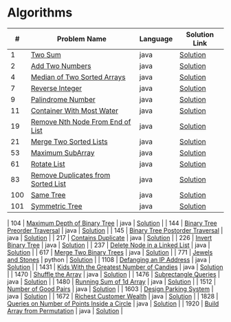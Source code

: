 # Algorithms

| #   | Problem Name                                                                                            | Language | Solution Link                                     |
|-----|---------------------------------------------------------------------------------------------------------|----------|---------------------------------------------------|
| 1   | [Two Sum](https://leetcode.com/problems/two-sum/)                                                       | java     | [Solution](./TwoSum.java)                         |
| 2   | [Add Two Numbers](https://leetcode.com/problems/add-two-numbers/)                                       | java     | [Solution](./AddTwoNumbers.java)                  |
| 4   | [Median of Two Sorted Arrays](https://leetcode.com/problems/median-of-two-sorted-arrays/)               | java     | [Solution](./MedianOfTwoSortedArrays.java)        |
| 7   | [Reverse Integer](https://leetcode.com/problems/reverse-integer/)                                       | java     | [Solution](./ReverseInteger.java)                 |
| 9   | [Palindrome Number](https://leetcode.com/problems/palindrome-number/)                                   | java     | [Solution](./PalindromeNumber.java)               |
| 11  | [Container With Most Water](https://leetcode.com/problems/container-with-most-water/)                   | java     | [Solution](./ContainerWithMostWater.java)         |
| 19  | [Remove Nth Node From End of List](https://leetcode.com/problems/remove-nth-node-from-end-of-list/)     | java     | [Solution](./RemoveNthNodeFromEndofList.java)     |
| 21  | [Merge Two Sorted Lists](https://leetcode.com/problems/merge-two-sorted-lists/)                         | java     | [Solution](./MergeTwoSortedLists.java)            |
| 53  | [Maximum SubArray](https://leetcode.com/problems/maximum-subarray/description/)                         | java     | [Solution](./MaxSubArray.java)                    |
| 61  | [Rotate List](https://leetcode.com/problems/rotate-list/)                                               | java     | [Solution](./RotateList.java)                     |
| 83  | [Remove Duplicates from Sorted List](https://leetcode.com/problems/remove-duplicates-from-sorted-list/) | java     | [Solution](./RemoveDuplicatesfromSortedList.java) |
| 100 | [Same Tree](https://leetcode.com/problems/same-tree/)                                                   | java     | [Solution](./SameTree.java)                       |
| 101 | [Symmetric Tree](https://leetcode.com/problems/symmetric-tree/description/)                                              | java     | [Solution](./SymmetricTree.java)                  |

| 104  | [Maximum Depth of Binary Tree](https://leetcode.com/problems/maximum-depth-of-binary-tree/)                               | java     | [Solution](./MaximumDepthofBinaryTree.java)             |
| 144  | [Binary Tree Preorder Traversal](https://leetcode.com/problems/binary-tree-preorder-traversal/)                           | java     | [Solution](./BinaryTreePreorderTraversal.java)          |
| 145  | [Binary Tree Postorder Traversal](https://leetcode.com/problems/binary-tree-postorder-traversal/)                         | java     | [Solution](./BinaryTreePostorderTraversal.java)         |
| 217 | [Contains Duplicate](https://leetcode.com/problems/contains-duplicate/description/) | java | [Solution](./ContainsDuplicate.java)                     |
| 226 | [Invert Binary Tree](https://leetcode.com/problems/invert-binary-tree/description/) | java | [Solution](./InvertBinaryTree.java)                     |
| 237  | [Delete Node in a Linked List](https://leetcode.com/problems/delete-node-in-a-linked-list/)                               | java     | [Solution](./DeleteNodeinaLinkedList.java)              |
| 617  | [Merge Two Binary Trees](https://leetcode.com/problems/merge-two-binary-trees/)                                                     | java   | [Solution](./MergeTwoBinaryTrees.java)                        |
| 771  | [Jewels and Stones](https://leetcode.com/problems/jewels-and-stones/)                                                     | python   | [Solution](./JewelsandStones.py)                        |
| 1108 | [Defanging an IP Address](https://leetcode.com/problems/defanging-an-ip-address/)                                         | java     | [Solution](./DefanginganIPAddress.java)                 |
| 1431 | [Kids With the Greatest Number of Candies](https://leetcode.com/problems/kids-with-the-greatest-number-of-candies/)       | java     | [Solution](./KidsWiththeGreatestNumberofCandies.java)   |
| 1470 | [Shuffle the Array](https://leetcode.com/problems/shuffle-the-array/)                                                     | java     | [Solution](./ShuffletheArray.java)                      |
| 1476 | [Subrectangle Queries](https://leetcode.com/problems/subrectangle-queries/)                                               | java     | [Solution](./SubrectangleQueries.java)                  |
| 1480 | [Running Sum of 1d Array](https://leetcode.com/problems/running-sum-of-1d-array/)                                         | java     | [Solution](./RunningSumof1dArray.java)                  |
| 1512 | [Number of Good Pairs](https://leetcode.com/problems/number-of-good-pairs/)                                               | java     | [Solution](./NumberofGoodPairs.java)                    |
| 1603 | [Design Parking System](https://leetcode.com/problems/design-parking-system/)                                             | java     | [Solution](./DesignParkingSystem.java)                  |
| 1672 | [Richest Customer Wealth](https://leetcode.com/problems/richest-customer-wealth/)                                         | java     | [Solution](./RichestCustomerWealth.java)                |
| 1828 | [Queries on Number of Points Inside a Circle](https://leetcode.com/problems/queries-on-number-of-points-inside-a-circle/) | java     | [Solution](./QueriesonNumberofPointsInsideaCircle.java) |
| 1920 | [Build Array from Permutation](https://leetcode.com/problems/build-array-from-permutation/)                               | java     | [Solution](./BuildArrayfromPermutation.java)            |
